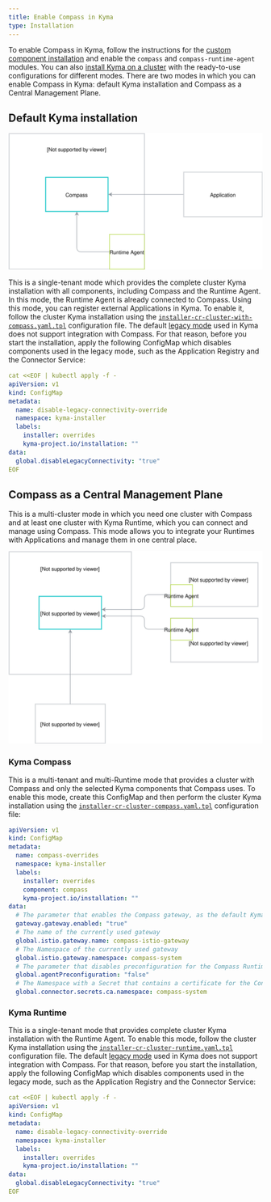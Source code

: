 ```yaml
---
title: Enable Compass in Kyma
type: Installation
---
```


To enable Compass in Kyma, follow the instructions for the [custom component installation](/root/kyma#configuration-custom-component-installation) and enable the `compass` and `compass-runtime-agent` modules. You can also [install Kyma on a cluster](/root/kyma#installation-install-kyma-on-a-cluster) with the ready-to-use configurations for different modes. There are two modes in which you can enable Compass in Kyma: default Kyma installation and Compass as a Central Management Plane.

## Default Kyma installation

![Kyma mode1](./assets/kyma-mode1.svg)

This is a single-tenant mode which provides the complete cluster Kyma installation with all components, including Compass and the Runtime Agent. In this mode, the Runtime Agent is already connected to Compass. Using this mode, you can register external Applications in Kyma. To enable it, follow the cluster Kyma installation using the [`installer-cr-cluster-with-compass.yaml.tpl`](https://github.com/kyma-project/kyma/blob/master/installation/resources/installer-cr-cluster-with-compass.yaml.tpl) configuration file. The default [legacy mode](#architecture-application-connector-components-application-operator) used in Kyma does not support integration with Compass. For that reason, before you start the installation, apply the following ConfigMap which disables components used in the legacy mode, such as the Application Registry and the Connector Service: 

```yaml
cat <<EOF | kubectl apply -f -
apiVersion: v1
kind: ConfigMap
metadata:
  name: disable-legacy-connectivity-override
  namespace: kyma-installer
  labels:
    installer: overrides
    kyma-project.io/installation: ""
data:
  global.disableLegacyConnectivity: "true"
EOF
```

## Compass as a Central Management Plane

This is a multi-cluster mode in which you need one cluster with Compass and at least one cluster with Kyma Runtime, which you can connect and manage using Compass. This mode allows you to integrate your Runtimes with Applications and manage them in one central place.

![Kyma mode2](./assets/kyma-mode2.svg)


### Kyma Compass

This is a multi-tenant and multi-Runtime mode that provides a cluster with Compass and only the selected Kyma components that Compass uses. To enable this mode, create this ConfigMap and then perform the cluster Kyma installation using the
 [`installer-cr-cluster-compass.yaml.tpl`](https://github.com/kyma-project/kyma/blob/master/installation/resources/installer-cr-cluster-compass.yaml.tpl) configuration file:

```yaml
apiVersion: v1
kind: ConfigMap
metadata:
  name: compass-overrides
  namespace: kyma-installer
  labels:
    installer: overrides
    component: compass
    kyma-project.io/installation: ""
data:
  # The parameter that enables the Compass gateway, as the default Kyma gateway is disabled in this installation mode
  gateway.gateway.enabled: "true"
  # The name of the currently used gateway
  global.istio.gateway.name: compass-istio-gateway
  # The Namespace of the currently used gateway
  global.istio.gateway.namespace: compass-system
  # The parameter that disables preconfiguration for the Compass Runtime Agent
  global.agentPreconfiguration: "false"
  # The Namespace with a Secret that contains a certificate for the Connector Service
  global.connector.secrets.ca.namespace: compass-system
```

### Kyma Runtime

This is a single-tenant mode that provides complete cluster Kyma installation with the Runtime Agent. To enable this mode, follow the cluster Kyma installation using the [`installer-cr-cluster-runtime.yaml.tpl`](https://github.com/kyma-project/kyma/blob/master/installation/resources/installer-cr-cluster-runtime.yaml.tpl) configuration file. The default [legacy mode](#architecture-application-connector-components-application-operator) used in Kyma does not support integration with Compass. For that reason, before you start the installation, apply the following ConfigMap which disables components used in the legacy mode, such as the Application Registry and the Connector Service: 

```yaml
cat <<EOF | kubectl apply -f -
apiVersion: v1
kind: ConfigMap
metadata:
  name: disable-legacy-connectivity-override
  namespace: kyma-installer
  labels:
    installer: overrides
    kyma-project.io/installation: ""
data:
  global.disableLegacyConnectivity: "true"
EOF
```
